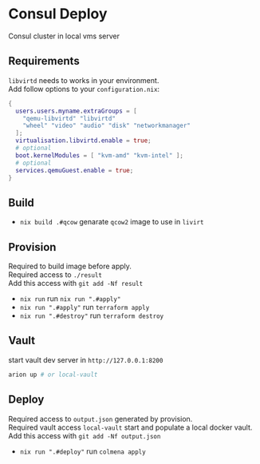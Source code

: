 # Consul Deploy

Consul cluster in local vms server

## Requirements
`libvirtd` needs to works in your environment.  
Add follow options to your `configuration.nix`:  
``` nix
{
  users.users.myname.extraGroups = [
    "qemu-libvirtd" "libvirtd" 
    "wheel" "video" "audio" "disk" "networkmanager"
  ]; 
  virtualisation.libvirtd.enable = true;
  # optional
  boot.kernelModules = [ "kvm-amd" "kvm-intel" ];
  # optional
  services.qemuGuest.enable = true;
}
```
## Build

* `nix build .#qcow` genarate `qcow2` image to use in `livirt`  

## Provision
Required to build image before apply.  
Required access to `./result`  
Add this access with `git add -Nf result`  
* `nix run` run `nix run ".#apply"`
* `nix run ".#apply"` run `terraform apply`
* `nix run ".#destroy"` run `terraform destroy`

## Vault
start vault dev server in `http://127.0.0.1:8200`

``` bash
arion up # or local-vault
```

## Deploy
Required access to `output.json` generated by provision.  
Required vault access `local-vault` start and populate a local docker vault.  
Add this access with `git add -Nf output.json`  
* `nix run ".#deploy"` run `colmena apply`  
